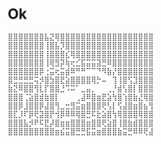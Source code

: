 # Ok
⣿⣿⣿⣿⣿⣿⣿⣧⣝⢿⣿⣿⣿⣿⣿⣿⣿⣿⣿⣿⣿⣿⣿⣿⣿⣿⣿⣿
⣿⣿⣿⣿⣿⣿⣿⢸⣿⣧⡹⣿⣿⣿⣿⣿⣿⣿⣿⣿⣿⣿⣿⣿⣿⣿⣿⣿
⣿⣿⣿⣿⣿⣿⣿⢸⣿⣿⣿⣎⢿⣿⣿⣿⣿⣿⣿⣿⣿⣿⣿⣿⣿⣿⣿⣿
⣿⣿⣿⣿⣿⣿⣿⢸⢿⣻⡽⢷⢖⣊⣯⣭⣭⣽⣛⠿⣿⣿⣿⣿⣿⣿⣿⣿
⣿⣿⣿⣿⣿⣿⡿⢐⣭⢖⣭⣾⠿⠛⠛⠉⠉⠙⠻⣷⡜⣿⣿⣿⣿⣿⣿⣿
⣿⣛⣛⣛⣛⢭⡺⣿⣳⣿⣟⣵⣿⣿⣿⣿⢿⡓⠤⠀⢹⢸⣿⢫⣹⣿⣿⣿
⣷⣝⠿⣿⣿⢻⣇⡏⣿⣿⣘⠩⠭⠁⣀⣤⡀⠀⠀⢀⡘⣾⢣⣿⡇⣿⣿⣿
⣿⣿⣿⢈⣵⣿⣾⣷⣿⡇⠀⠀⠀⢀⣼⠿⣿⣶⣟⣵⢳⣿⢱⣿⣷⣜⢿⣿
⣿⣿⡿⣸⣿⣿⡿⣼⣿⢻⣀⣒⣻⣭⣶⣿⣿⣿⢟⢣⡇⢫⣼⣿⣶⣿⣦⢻
⣿⣏⡸⠏⡿⢟⣽⣿⡟⢺⡿⠿⠿⢿⣿⣛⠯⣗⣵⣿⢳⢿⣿⣿⣿⢿⣿⣿
⣿⣿⣿⣧⡺⠟⠯⣟⡼⣿⣶⣶⣿⣿⣿⣶⣿⣿⢟⣵⣿⢸⣿⣷⣾⣿⣿⣿
⣿⣿⣿⣿⣿⣿⣿⣿⣿⣶⣮⣭⣿⣛⣛⣯⣭⣶⣿⣿⣿⣷⣭⣛⠿⠿⢟⣼
